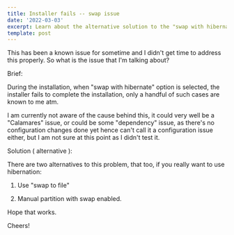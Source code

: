 ```yaml
---
title: Installer fails -- swap issue
date: '2022-03-03'
excerpt: Learn about the alternative solution to the "swap with hibernate" issue.
template: post
---
```

This has been a known issue for sometime and I didn't get time to address this properly. So what is the issue that I'm talking about?

Brief:

During the installation, when "swap with hibernate" option is selected, the installer fails to complete the installation, only a handful of such cases are known to me atm. 

I am currently not aware of the cause behind this, it could very well be a "Calamares" issue, or could be some "dependency" issue, as there's no configuration changes done yet hence can't call it a configuration issue either, but I am not sure at this point as I didn't test it.

Solution ( alternative ):

There are two alternatives to this problem, that too, if you really want to use hibernation:

1.  Use "swap to file" 

2.  Manual partition with swap enabled.

Hope that works.

Cheers!

